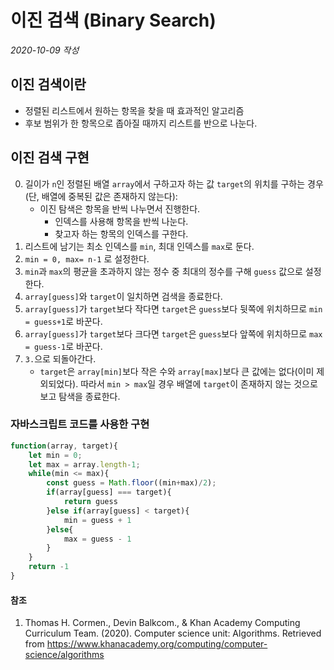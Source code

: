 # 이진 검색 (Binary Search)

_2020-10-09 작성_

## 이진 검색이란

- 정렬된 리스트에서 원하는 항목을 찾을 때 효과적인 알고리즘
- 후보 범위가 한 항목으로 좁아질 때까지 리스트를 반으로 나눈다.

## 이진 검색 구현

0. 길이가 `n`인 정렬된 배열 `array`에서 구하고자 하는 값 `target`의 위치를 구하는 경우(단, 배열에 중복된 값은 존재하지 않는다):
   - 이진 탐색은 항목을 반씩 나누면서 진행한다.
     - 인덱스를 사용해 항목을 반씩 나눈다.
     - 찾고자 하는 항목의 인덱스를 구한다.
1. 리스트에 남기는 최소 인덱스를 `min`, 최대 인덱스를 `max`로 둔다.
2. `min = 0, max= n-1` 로 설정한다.
3. `min`과 `max`의 평균을 초과하지 않는 정수 중 최대의 정수를 구해 `guess` 값으로 설정한다.
4. `array[guess]`와 `target`이 일치하면 검색을 종료한다.
5. `array[guess]`가 `target`보다 작다면 `target`은 `guess`보다 뒷쪽에 위치하므로 `min = guess+1`로 바꾼다.
6. `array[guess]`가 `target`보다 크다면 `target`은 `guess`보다 앞쪽에 위치하므로 `max = guess-1`로 바꾼다.
7. `3.`으로 되돌아간다.
   - `target`은 `array[min]`보다 작은 수와 `array[max]`보다 큰 값에는 없다(이미 제외되었다). 따라서 `min > max`일 경우 배열에 `target`이 존재하지 않는 것으로 보고 탐색을 종료한다.

### 자바스크립트 코드를 사용한 구현

```javascript
function(array, target){
    let min = 0;
    let max = array.length-1;
    while(min <= max){
        const guess = Math.floor((min+max)/2);
        if(array[guess] === target){
            return guess
        }else if(array[guess] < target){
            min = guess + 1
        }else{
            max = guess - 1
        }
    }
    return -1
}
```

#### 참조

1. Thomas H. Cormen., Devin Balkcom., & Khan Academy Computing Curriculum Team. (2020). Computer science unit: Algorithms. Retrieved from https://www.khanacademy.org/computing/computer-science/algorithms
